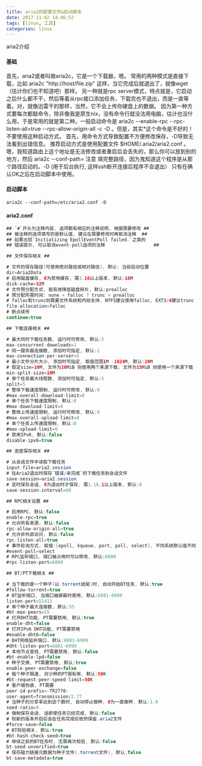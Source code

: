 ```yaml
---
title: aria2的配置文件&启动脚本
date: 2017-11-02 14:46:52
tags: [linux, 工具]
categories: linux
---
```


aria2介绍
<!-- more -->

#### 基础
首先，aria2或者叫做aria2c，它是一个下载器，嗯。
常用的两种模式是直接下载，比如 aria2c "http://host/file.zip" 这样，当它完成后就退出了，就像wget（估计你们也不知道吧）那样。
另一种就是rpc server模式，特点就是，它启动之后什么都不干，然后等着从rpc接口添加任务，下载完也不退出，而是一直等着。对，就像迅雷干的那样，当然，它不会上传你硬盘上的数据。
因为第一种方式要每次都敲命令，除非像我是原生nix，没有命令行就没法用电脑，估计也没什么用，于是常用的就是第二种。一般启动命令是 aria2c --enable-rpc --rpc-listen-all=true --rpc-allow-origin-all -c -D 。但是，其实*这个命令是不好的！不要使用这种启动方式。
首先，用命令方式导致配置不方便修改保存，-D导致无法看到出错信息。
推荐启动方式是使用配置文件 $HOME/.aria2/aria2.conf 。嗯，我知道路由上这个地址是无法修改或者重启后会丢失的，那么你可以放到别的地方，然后 aria2c --conf-path=<PATH> 注意 <PATH> 填完整路径，因为鬼知道这个程序是从那个路径启动的。-D (用于后台执行, 这样ssh断开连接后程序不会退出） 只有在确认OK之后在启动脚本中使用。

#### 启动脚本
``` shell
aria2c --conf-path=/etc/aria2.conf -D
```

#### aria2.conf
``` java
## `#`开头为注释内容, 选项都有相应的注释说明, 根据需要修改 ##
## 被注释的选项填写的是默认值, 建议在需要修改时再取消注释  ##
## 如果出现`Initializing EpollEventPoll failed.`之类的
## 错误提示, 可以取消event-poll选项的注释                  ##

## 文件保存相关 ##

# 文件的保存路径(可使用绝对路径或相对路径), 默认: 当前启动位置
dir=Aria2Data
# 启用磁盘缓存, 0为禁用缓存, 需1.16以上版本, 默认:16M
disk-cache=32M
# 文件预分配方式, 能有效降低磁盘碎片, 默认:prealloc
# 预分配所需时间: none < falloc ? trunc < prealloc
# falloc和trunc则需要文件系统和内核支持, NTFS建议使用falloc, EXT3/4建议trunc
file-allocation=falloc
# 断点续传
continue=true

## 下载连接相关 ##

# 最大同时下载任务数, 运行时可修改, 默认:5
max-concurrent-downloads=1
# 同一服务器连接数, 添加时可指定, 默认:1
max-connection-per-server=5
# 最小文件分片大小, 添加时可指定, 取值范围1M -1024M, 默认:20M
# 假定size=10M, 文件为20MiB 则使用两个来源下载; 文件为15MiB 则使用一个来源下载
min-split-size=10M
# 单个任务最大线程数, 添加时可指定, 默认:5
split=5
# 整体下载速度限制, 运行时可修改, 默认:0
#max-overall-download-limit=0
# 单个任务下载速度限制, 默认:0
#max-download-limit=0
# 整体上传速度限制, 运行时可修改, 默认:0
#max-overall-upload-limit=0
# 单个任务上传速度限制, 默认:0
#max-upload-limit=0
# 禁用IPv6, 默认:false
disable-ipv6=true

## 进度保存相关 ##

# 从会话文件中读取下载任务
input-file=aria2.session
# 在Aria2退出时保存`错误/未完成`的下载任务到会话文件
save-session=aria2.session
# 定时保存会话, 0为退出时才保存, 需1.16.1以上版本, 默认:0
save-session-interval=60

## RPC相关设置 ##

# 启用RPC, 默认:false
enable-rpc=true
# 允许所有来源, 默认:false
rpc-allow-origin-all=true
# 允许非外部访问, 默认:false
rpc-listen-all=true
# 事件轮询方式, 取值:[epoll, kqueue, port, poll, select], 不同系统默认值不同
#event-poll=select
# RPC监听端口, 端口被占用时可以修改, 默认:6800
#rpc-listen-port=6800

## BT/PT下载相关 ##

# 当下载的是一个种子(以.torrent结尾)时, 自动开始BT任务, 默认:true
#follow-torrent=true
# BT监听端口, 当端口被屏蔽时使用, 默认:6881-6999
listen-port=51413
# 单个种子最大连接数, 默认:55
#bt-max-peers=55
# 打开DHT功能, PT需要禁用, 默认:true
enable-dht=false
# 打开IPv6 DHT功能, PT需要禁用
#enable-dht6=false
# DHT网络监听端口, 默认:6881-6999
#dht-listen-port=6881-6999
# 本地节点查找, PT需要禁用, 默认:false
#bt-enable-lpd=false
# 种子交换, PT需要禁用, 默认:true
enable-peer-exchange=false
# 每个种子限速, 对少种的PT很有用, 默认:50K
#bt-request-peer-speed-limit=50K
# 客户端伪装, PT需要
peer-id-prefix=-TR2770-
user-agent=Transmission/2.77
# 当种子的分享率达到这个数时, 自动停止做种, 0为一直做种, 默认:1.0
seed-ratio=0
# 强制保存会话, 话即使任务已经完成, 默认:false
# 较新的版本开启后会在任务完成后依然保留.aria2文件
#force-save=false
# BT校验相关, 默认:true
#bt-hash-check-seed=true
# 继续之前的BT任务时, 无需再次校验, 默认:false
bt-seed-unverified=true
# 保存磁力链接元数据为种子文件(.torrent文件), 默认:false
bt-save-metadata=true
```
